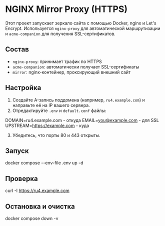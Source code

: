 # NGINX Mirror Proxy (HTTPS)

Этот проект запускает зеркало сайта с помощью Docker, nginx и Let's Encrypt.
Используется `nginx-proxy` для автоматической маршрутизации и `acme-companion` для получения SSL-сертификатов.

## Состав

- `nginx-proxy`: принимает трафик по HTTPS
- `acme-companion`: автоматически получает SSL-сертификаты
- `mirror`: nginx-контейнер, проксирующий внешний сайт

## Настройка

1. Создайте A-запись поддомена (например, `ru4.example.com`) и направьте её на IP вашего сервера.
2. Отредактируйте `.env` и `default.conf` файлы:

DOMAIN=ru4.example.com		- откуда
EMAIL=you@example.com		- для SSL
UPSTREAM=https://example.com	- куда

3. Убедитесь, что порты 80 и 443 открыты.

## Запуск

docker compose --env-file .env up -d

## Проверка

curl -I https://ru4.example.com

## Остановка и очистка

docker compose down -v
